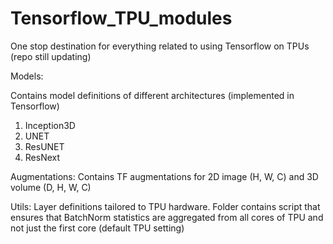 # Tensorflow_TPU_modules
One stop destination for everything related to using Tensorflow on TPUs (repo still updating)

Models: 

Contains model definitions of different architectures (implemented in Tensorflow)
1. Inception3D
2. UNET
3. ResUNET
4. ResNext

Augmentations: Contains TF augmentations for 2D image (H, W, C) and 3D volume (D, H, W, C)

Utils: Layer definitions tailored to TPU hardware. Folder contains script that ensures that BatchNorm statistics are aggregated from all cores of TPU and not just the first core (default TPU setting)
